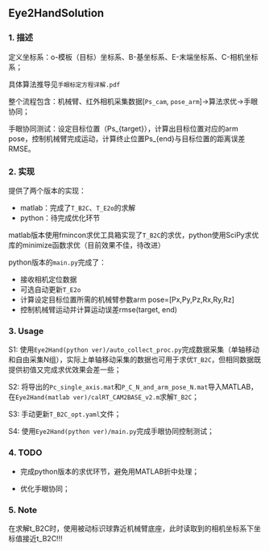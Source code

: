 ## Eye2HandSolution

### 1. 描述

定义坐标系：o-模板（目标）坐标系、B-基坐标系、E-末端坐标系、C-相机坐标系；

具体算法推导见`手眼标定方程详解.pdf`

整个流程包含：机械臂、红外相机采集数据[`Ps_cam`, `pose_arm`]->算法求优->手眼协同；

手眼协同测试：设定目标位置（Ps_{target}），计算出目标位置对应的arm pose，控制机械臂完成运动，计算终止位置Ps_{end}与目标位置的距离误差RMSE。

### 2. 实现

提供了两个版本的实现：

- matlab：完成了`T_B2C`、`T_E2o`的求解
- python：待完成优化环节

matlab版本使用fmincon求优工具箱实现了`T_B2C`的求优，python使用SciPy求优库的minimize函数求优（目前效果不佳，待改进）

python版本的`main.py`完成了：
- 接收相机定位数据
- 可选自动更新`T_E2o`
- 计算设定目标位置所需的机械臂参数arm pose=[Px,Py,Pz,Rx,Ry,Rz]
- 控制机械臂运动并计算运动误差rmse(target, end)

### 3. Usage

S1: 使用`Eye2Hand(python ver)/auto_collect_proc.py`完成数据采集（单轴移动和自由采集N组），实际上单轴移动采集的数据也可用于求优`T_B2C`，但相同数据既提供初值又完成求优效果会差一些；

S2: 将导出的`Pc_single_axis.mat`和`P_C_N_and_arm_pose_N.mat`导入MATLAB，在`Eye2Hand(matlab ver)/calRT_CAM2BASE_v2.m`求解`T_B2C`；

S3: 手动更新`T_B2C_opt.yaml`文件；

S4: 使用`Eye2Hand(python ver)/main.py`完成手眼协同控制测试；
### 4. TODO

- 完成python版本的求优环节，避免用MATLAB折中处理；

- 优化手眼协同；

### 5. Note
在求解t_B2C时，使用被动标识球靠近机械臂底座，此时读取到的相机坐标系下坐标值接近t_B2C!!!

